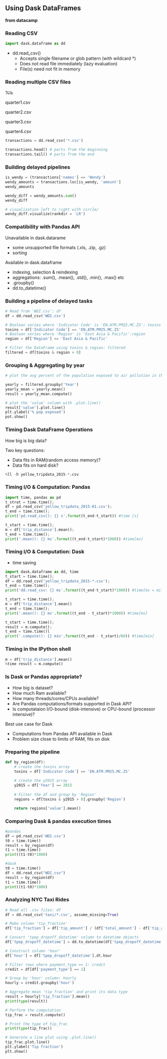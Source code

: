 ## **Using Dask DataFrames**
**from datacamp**

### **Reading CSV**

```python
import dask.dataframe as dd

```

- dd.read_csv()
    - Accepts  single filename or glob pattern (with wildcard *)
    - Does not read file immediately (lazy evaluation)
    - File(s) need not fit in memory

### Reading multiple CSV files

%ls

quarter1.csv 

quarter2.csv

quarter3.csv

quarter4.csv

```python
transactions = dd.read_csv('*.csv')

transactions.head() # parts from the beginning
transactions.tail() # parts from the end
```

### Building delayed pipelines

```python
is_wendy = (transactions['names'] == 'Wendy')
wendy_amounts = transactions.loc[is_wendy, 'amount']
wendy_amounts

wendy_diff = wendy_amounts.sum()
wendy_diff

# visualization left to right with circle/
wendy_diff.visualize(rankdir = 'LR')
```

### Compatibility with Pandas API

Unavailable in dask.datarame

- some unsupported file formats (.xls, .zip, .gz)
- sorting

Available in dask.dataframe

- indexing, selection & reindexing
- aggregations: .sum(), .mean(), .std(), .min(), .max() etc
- .groupby()
- dd.to_datetime()

### Building a pipeline of delayed tasks

```python
# Read from 'WDI.csv': df
df = dd.read_csv('WDI.csv')

# Boolean series where 'Indicator Code' is 'EN.ATM.PM25.MC.ZS': toxins
toxins = df['Indicator Code'] == 'EN.ATM.PM25.MC.ZS'
# Boolean series where 'Region' is 'East Asia & Pacific':region
region = df['Region'] == 'East Asia & Pacific'

# Filter the DataFrame using toxins & region: filtered
filtered = df[toxins & region > 0]
```

### Grouping & Aggregating by year

```python
# plot the avg percent of the population exposed to air pollution in the East Asia & Pacific region from 2010 to 2015

yearly = filtered.groupby('Year')
yearly_mean = yearly.mean()
result = yearly_mean.compute()

# plot the 'value' column with .plot.line()
result['value'].plot.line()
plt.ylabel('% pop exposed')
pot.show()
```

### Timing Dask DataFrame Operations

How big is big data?

Two key questions:

- Data fits in RAM(random access memory)?
- Data fits on hard disk?

```python
%ll -h yellow_tripdata_2015-*.csv
```

### Timing I/O & Computation: Pandas

```python
import time, pandas as pd
t_strat = time.time();
df = pd.read_csv('yellow_tripdata_2015-01.csv');
t_end = time.time();
print('pd.read_csv(): {} s'.format(t_end-t_start)) #time [s]

t_start = time.time();
m = df['trip_distance'].mean();
t_end = time.time();
print('.mean(): {} ms'.format((t_end-t_start)*1000)) #time[ms]
```

### Timing I/O & Computation: Dask

- time saving

```python
import dask.dataframe as dd, time
t_start = time.time();
df = dd.read_csv('yellow_tripdata_2015-*.csv');
t_end = time.time();
print('dd.read_csv: {} ms'.format((t_end-t_start)*1000)) #time[ms = million seconds]

t_start = time.time();
m = df['trip_distance'].mean()
t_end = time.time();
print('.mean(): {} ms'.format((t_end - t_start)*1000)) #time[ms]

t_start = time.time();
result = m.compute();
t_end = time.time()l
print('.compute(): {} min'.format((t_end - t_start)/60)) #time[min]
```

### Timing in the IPython shell

```python
m = df['trip_distance'].mean()
%time result = m.compute()
```

### Is Dask or Pandas appropriate?

- How big is dataset?
- How much Ram available?
- How many threads/cores/CPUs available?
- Are Pandas computations/formats supported in Dask API?
- Is computataion I/O-bound (disk-intensive) or CPU-bound (processor intensive)?

Best use case for Dask

- Computations from Pandas API available in Dask
- Problem size close to limits of RAM, fits on disk

### Preparing the pipeline

```python
def by_region(df):
	# create the toxins array
	toxins = df['Indicator Code'] == 'EN.ATM.PM25.MC.ZS'
	
	# create the y2015 array
	y2015 = df['Year'] == 2015
	
	# Filter the df and group by 'Region'
	regions = df[toxins & y2015 > 0].groupby('Region')

	return regions['value'].mean()
```

### Comparing Dask & pandas execution times

```python
#pandas
df = pd.read_csv('WDI.csv')
t0 = time.time()
result = by_region(df)
t1 = time.time()
print((t1-t0)*1000)

#dask
t0 = time.time()
df = dd.read_csv("WDI.csv")
result = by_region(df)
t1 = time.time()
print((t1-t0)*1000)
```

### Analyzing NYC Taxi Rides

```python
# Read all .csv files: df
df = dd.read_csv('taxi/*.csv', assume_missing=True)

# Make column 'tip_fraction'
df['tip_fraction'] = df['tip_amount'] / (df['total_amount'] - df['tip_amount'])

# Convert 'tpep_dropoff_datetime' column to datetime objects
df['tpep_dropoff_datetime'] = dd.to_datetime(df['tpep_dropoff_datetime'])

# Construct column 'hour'
df['hour'] = df['tpep_dropoff_datetime'].dt.hour

# Filter rows where payment_type == 1: credit
credit = df[df['payment_type'] == 1]

# Group by 'hour' column: hourly
hourly = credit.groupby('hour')

# Aggregate mean 'tip_fraction' and print its data type
result = hourly['tip_fraction'].mean()
print(type(result))

# Perform the computation
tip_frac = result.compute()

# Print the type of tip_frac
print(type(tip_frac))

# Generate a line plot using .plot.line()
tip_frac.plot.line()
plt.ylabel('Tip fraction')
plt.show()
```
